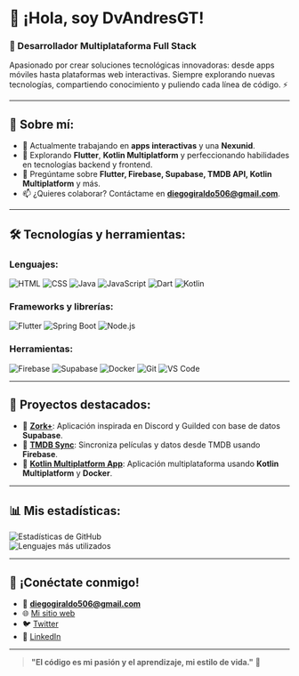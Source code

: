 # 👋 ¡Hola, soy DvAndresGT!

### 🚀 Desarrollador Multiplataforma Full Stack   
Apasionado por crear soluciones tecnológicas innovadoras: desde apps móviles hasta plataformas web interactivas. Siempre explorando nuevas tecnologías, compartiendo conocimiento y puliendo cada línea de código. ⚡

---

## 🌟 Sobre mí:
- 🔭 Actualmente trabajando en **apps interactivas** y una **Nexunid**.  
- 🌱 Explorando **Flutter**, **Kotlin Multiplatform** y perfeccionando habilidades en tecnologías backend y frontend.  
- 💬 Pregúntame sobre **Flutter, Firebase, Supabase, TMDB API, Kotlin Multiplatform** y más.  
- 📫 ¿Quieres colaborar? Contáctame en **diegogiraldo506@gmail.com**.  

---

## 🛠️ Tecnologías y herramientas:

### Lenguajes:
![HTML](https://img.shields.io/badge/HTML5-E34F26?style=for-the-badge&logo=html5&logoColor=white)
![CSS](https://img.shields.io/badge/CSS3-1572B6?style=for-the-badge&logo=css3&logoColor=white)
![Java](https://img.shields.io/badge/Java-ED8B00?style=for-the-badge&logo=java&logoColor=white)
![JavaScript](https://img.shields.io/badge/JavaScript-F7DF1E?style=for-the-badge&logo=javascript&logoColor=black)
![Dart](https://img.shields.io/badge/Dart-0175C2?style=for-the-badge&logo=dart&logoColor=white)
![Kotlin](https://img.shields.io/badge/Kotlin-7F52FF?style=for-the-badge&logo=kotlin&logoColor=white)

### Frameworks y librerías:
![Flutter](https://img.shields.io/badge/Flutter-02569B?style=for-the-badge&logo=flutter&logoColor=white)
![Spring Boot](https://img.shields.io/badge/Spring%20Boot-6DB33F?style=for-the-badge&logo=springboot&logoColor=white)
![Node.js](https://img.shields.io/badge/Node.js-339933?style=for-the-badge&logo=nodedotjs&logoColor=white)

### Herramientas:
![Firebase](https://img.shields.io/badge/Firebase-FFCA28?style=for-the-badge&logo=firebase&logoColor=black)
![Supabase](https://img.shields.io/badge/Supabase-3ECF8E?style=for-the-badge&logo=supabase&logoColor=white)
![Docker](https://img.shields.io/badge/Docker-2496ED?style=for-the-badge&logo=docker&logoColor=white)
![Git](https://img.shields.io/badge/Git-F05032?style=for-the-badge&logo=git&logoColor=white)
![VS Code](https://img.shields.io/badge/VS%20Code-007ACC?style=for-the-badge&logo=visualstudiocode&logoColor=white)

---

## 📂 Proyectos destacados:

- 📱 **[Zork+](https://github.com/DvAndresGT/Zork)**: Aplicación inspirada en Discord y Guilded con base de datos **Supabase**.  
- 🎥 **[TMDB Sync](https://github.com/DvAndresGT/tmdb-sync)**: Sincroniza películas y datos desde TMDB usando **Firebase**.  
- 🚀 **[Kotlin Multiplatform App](https://github.com/DvAndresGT/kmp-app)**: Aplicación multiplataforma usando **Kotlin Multiplatform** y **Docker**.

---

## 📊 Mis estadísticas:

![Estadísticas de GitHub](https://github-readme-stats.vercel.app/api?username=AndresGT&show_icons=true&theme=radical)  
![Lenguajes más utilizados](https://github-readme-stats.vercel.app/api/top-langs/?username=AndresGT&layout=compact&theme=radical)

---

## 🤝 ¡Conéctate conmigo!
- 📧 **diegogiraldo506@gmail.com**  
- 🌐 [Mi sitio web](https://dvandresgt.lat)  
- 🐦 [Twitter](https://twitter.com/DvAndresGT)  
- 💼 [LinkedIn](https://www.linkedin.com/in/DvAndresGT)  

---

> **"El código es mi pasión y el aprendizaje, mi estilo de vida."** 🚀
